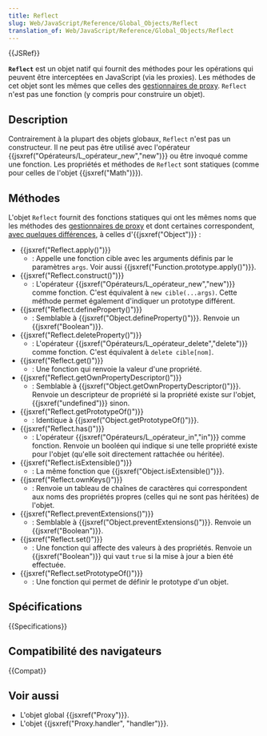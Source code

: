```yaml
---
title: Reflect
slug: Web/JavaScript/Reference/Global_Objects/Reflect
translation_of: Web/JavaScript/Reference/Global_Objects/Reflect
---
```


{{JSRef}}

**`Reflect`** est un objet natif qui fournit des méthodes pour les opérations qui peuvent être interceptées en JavaScript (via les proxies). Les méthodes de cet objet sont les mêmes que celles des [gestionnaires de proxy](/fr/docs/Web/JavaScript/Reference/Objets_globaux/Proxy/handler). `Reflect` n'est pas une fonction (y compris pour construire un objet).

## Description

Contrairement à la plupart des objets globaux, `Reflect` n'est pas un constructeur. Il ne peut pas être utilisé avec l'opérateur {{jsxref("Opérateurs/L_opérateur_new","new")}} ou être invoqué comme une fonction. Les propriétés et méthodes de `Reflect` sont statiques (comme pour celles de l'objet {{jsxref("Math")}}).

## Méthodes

L'objet `Reflect` fournit des fonctions statiques qui ont les mêmes noms que les méthodes des [gestionnaires de proxy](/fr/docs/Web/JavaScript/Reference/Objets_globaux/Proxy/handler) et dont certaines correspondent, [avec quelques différences](/fr/docs/Web/JavaScript/Reference/Objets_globaux/Reflect/Comparing_Reflect_and_Object_methods), à celles d'{{jsxref("Object")}} :

- {{jsxref("Reflect.apply()")}}
  - : Appelle une fonction cible avec les arguments définis par le paramètres `args`. Voir aussi {{jsxref("Function.prototype.apply()")}}.
- {{jsxref("Reflect.construct()")}}
  - : L'opérateur {{jsxref("Opérateurs/L_opérateur_new","new")}} comme fonction. C'est équivalent à `new cible(...args)`. Cette méthode permet également d'indiquer un prototype différent.
- {{jsxref("Reflect.defineProperty()")}}
  - : Semblable à {{jsxref("Object.defineProperty()")}}. Renvoie un {{jsxref("Boolean")}}.
- {{jsxref("Reflect.deleteProperty()")}}
  - : L'opérateur {{jsxref("Opérateurs/L_opérateur_delete","delete")}} comme fonction. C'est équivalent à `delete cible[nom]`.
- {{jsxref("Reflect.get()")}}
  - : Une fonction qui renvoie la valeur d'une propriété.
- {{jsxref("Reflect.getOwnPropertyDescriptor()")}}
  - : Semblable à {{jsxref("Object.getOwnPropertyDescriptor()")}}. Renvoie un descripteur de propriété si la propriété existe sur l'objet, {{jsxref("undefined")}} sinon.
- {{jsxref("Reflect.getPrototypeOf()")}}
  - : Identique à {{jsxref("Object.getPrototypeOf()")}}.
- {{jsxref("Reflect.has()")}}
  - : L'opérateur {{jsxref("Opérateurs/L_opérateur_in","in")}} comme fonction. Renvoie un booléen qui indique si une telle propriété existe pour l'objet (qu'elle soit directement rattachée ou héritée).
- {{jsxref("Reflect.isExtensible()")}}
  - : La même fonction que {{jsxref("Object.isExtensible()")}}.
- {{jsxref("Reflect.ownKeys()")}}
  - : Renvoie un tableau de chaînes de caractères qui correspondent aux noms des propriétés propres (celles qui ne sont pas héritées) de l'objet.
- {{jsxref("Reflect.preventExtensions()")}}
  - : Semblable à {{jsxref("Object.preventExtensions()")}}. Renvoie un {{jsxref("Boolean")}}.
- {{jsxref("Reflect.set()")}}
  - : Une fonction qui affecte des valeurs à des propriétés. Renvoie un {{jsxref("Boolean")}} qui vaut `true` si la mise à jour a bien été effectuée.
- {{jsxref("Reflect.setPrototypeOf()")}}
  - : Une fonction qui permet de définir le prototype d'un objet.

## Spécifications

{{Specifications}}

## Compatibilité des navigateurs

{{Compat}}

## Voir aussi

- L'objet global {{jsxref("Proxy")}}.
- L'objet {{jsxref("Proxy.handler", "handler")}}.
